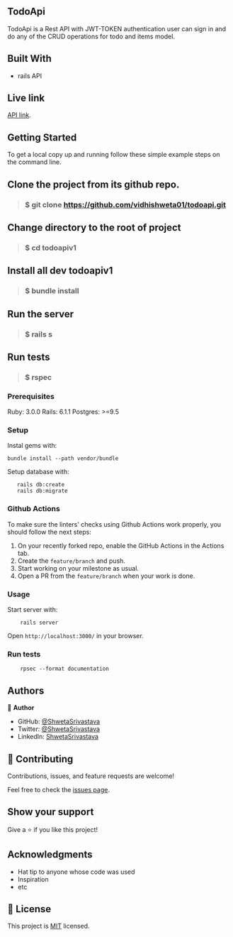 ## TodoApi
TodoApi is a Rest API with JWT-TOKEN authentication user can sign in and do any of the CRUD operations for todo and items model.

## Built With
- rails API

## Live link
 [API link](https://secure-ocean-64470.herokuapp.com/).

## Getting Started
To get a local copy up and running follow these simple example steps on the command line.

## Clone the project from its github repo.

> ### $ git clone https://github.com/vidhishweta01/todoapi.git
  
## Change directory to the root of project

> ### $ cd todoapiv1
  
## Install all dev todoapiv1

> ###  $ bundle install


## Run the server

> ### $ rails s

## Run tests

> ### $ rspec

### Prerequisites

Ruby: 3.0.0
Rails: 6.1.1
Postgres: >=9.5

### Setup

Instal gems with:

```
bundle install --path vendor/bundle
```

Setup database with:

```
   rails db:create
   rails db:migrate
```

### Github Actions

To make sure the linters' checks using Github Actions work properly, you should follow the next steps:

1. On your recently forked repo, enable the GitHub Actions in the Actions tab.
2. Create the `feature/branch` and push.
3. Start working on your milestone as usual.
4. Open a PR from the `feature/branch` when your work is done.


### Usage

Start server with:

```
    rails server
```

Open `http://localhost:3000/` in your browser.

### Run tests

```
    rpsec --format documentation
```

## Authors

👤 **Author**

- GitHub: [@ShwetaSrivastava](https://github.com/vidhishweta01)
- Twitter: [@ShwetaSrivastava](https://twitter.com/vidhishweta01)
- LinkedIn: [ShwetaSrivastava](https://www.linkedin.com/in/vidhishweta01/)

## 🤝 Contributing

Contributions, issues, and feature requests are welcome!

Feel free to check the [issues page](issues/).

## Show your support

Give a ⭐️ if you like this project!

## Acknowledgments

- Hat tip to anyone whose code was used
- Inspiration
- etc

## 📝 License

This project is [MIT](LICENSE) licensed.


